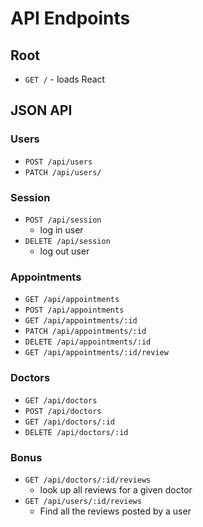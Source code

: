 # API Endpoints

## Root

- `GET /` - loads React

## JSON API

### Users

- `POST /api/users`
- `PATCH /api/users/`

### Session

- `POST /api/session`
  - log in user
- `DELETE /api/session`
  - log out user
### Appointments

- `GET /api/appointments`
- `POST /api/appointments`
- `GET /api/appointments/:id`
- `PATCH /api/appointments/:id`
- `DELETE /api/appointments/:id`
- `GET /api/appointments/:id/review`

### Doctors

- `GET /api/doctors`
- `POST /api/doctors`
- `GET /api/doctors/:id`
- `DELETE /api/doctors/:id`


### Bonus

- `GET /api/doctors/:id/reviews`
  - look up all reviews for a given doctor
- `GET /api/users/:id/reviews`
  - Find all the reviews posted by a user
